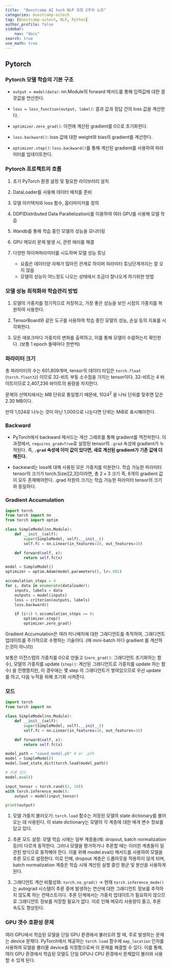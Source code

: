 ```yaml
---
title:  "Boostcamp AI tech NLP 과정 2주차 노트"
categories: boostcamp-aitech
tag: [Boostcamp-aitech, NLP, Python]
author_profile: false
sidebar:
    nav: "docs"
search: true
use_math: true
---
```


## Pytorch

### Pytorch 모델 학습의 기본 구조

- `output = model(data)`: nn.Module의 forward 메서드를 통해 입력값에 대한 결괏값을 연산한다.

- `loss = loss_function(output, label)`: 결과 값과 정답 간의 loss 값을 계산한다.

- `optimizer.zero_grad()`: 이전에 계산된 gradient를 0으로 초기화한다.

- `loss.backward()`: loss 값에 대한 weight와 bias의 gradient를 계산한다.

- `optimizer.step()`: `loss.backward()`를 통해 계산된 gradient를 사용하여 파라미터를 업데이트한다.



### Pytorch 프로젝트의 흐름

1. 초기 PyTorch 환경 설정 및 필요한 라이브러리 설치

2. DataLoader를 사용해 데이터 배치를 준비

3. 모델 아키텍처와 loss 함수, 옵티마이저를 정의

4. DDP(Distributed Data Parallelization)를 이용하여 여러 GPU를 사용해 모델 학습

5. Wandb를 통해 학습 중인 모델의 성능을 모니터링

6. GPU 메모리 문제 발생 시, 관련 에러를 해결

7. 다양한 하이퍼파라미터를 시도하며 모델 성능 튜닝
   - 요즘은 데이터양 자체가 많아진 관계로 하이퍼 파라미터 튜닝단계까지는 잘 오지 않음
   - 모델의 성능이 어느정도 나오는 상태에서 조금더 잘나오게 하기위한 방법




### 모델 성능 최적화와 학습관리 방법

1. 모델의 가중치를 정기적으로 저장하고, 가장 좋은 성능을 보인 시점의 가중치를 복원하여 사용한다.

2. TensorBoard와 같은 도구를 사용하여 학습 중인 모델의 성능, 손실 등의 지표를 시각화한다.

3. 모든 에포크마다 가중치의 변화를 출력하고, 이를 통해 모델이 수렴하는지 확인한다. (보통 1 epoch 돌때마다 한번씩)



### 파라미터 크기

총 파라미터의 수는 601,809개며, tensor의 데이터 타입은 `torch.float` (`torch.float32`) 이므로 32-비트 부동 소수점을 가지는 tensor이다. 32-비트는 4 바이트이므로 2,407,236 바이트의 용량을 차지한다.

문제의 선택지에서는 MB 단위로 통일했기 때문에, $1024^2$ 을 나눠 단위를 맞추면 답은 2.30 MB이다.

만약 1,024로 나누는 것이 아닌 1,000으로 나눈다면 단위는 MiB로 표시해야한다.

### Backward

- PyTorch에서 backward 메서드는 계산 그래프를 통해 gradient를 역전파한다. 이 과정에서, `requires_grad=True`로 설정된 tensor의 `.grad` 속성에 gradient가 누적된다. 즉, **`.grad` 속성에 이미 값이 있다면, 새로 계산된 gradient가 기존 값에 더해진다.**

- backward는 loss에 대해 사용된 모든 가중치를 미분한다. 학습 가능한 파라미터 tensor의 크기가 torch.Size([2,3])이라면, 총 $2 \times 3$ 크기 즉, 6개의 gradient 값이 모두 존재해야한다. .grad 차원의 크기는 학습 가능한 파라미터 tensor의 크기와 동일하다.



### Gradient Accumulation

```python
import torch
from torch import nn
from torch import optim

class SimpleModel(nn.Module):
    def __init__(self):
        super(SimpleModel, self).__init__()
        self.fc = nn.Linear(in_features=10, out_features=10)

    def forward(self, x):
        return self.fc(x)

model = SimpleModel()
optimizer = optim.Adam(model.parameters(), lr=.001)

accumulation_steps = 4
for i, data in enumerate(dataloader):
    inputs, labels = data
    outputs = model(inputs)
    loss = criterion(outputs, labels)
    loss.backward()

    if (i+1) % accumulation_steps == 0:
        optimizer.step()
        optimizer.zero_grad()
```

Gradient Accumulation은 여러 미니배치에 대한 그래디언트를 축적하여, 그래디언트 업데이트를 주기적으로 수행하는 기술이다. (매 mini-batch 마다 gradient 를 계산하는것이 아니라)

보통은 이전스텝의 가중치를 0으로 만들고 (`zero_grad()`: 그래디언트 초기화하는 함수), 모델의 가중치를 update (`step()`: 계산된 그래디언트로 가중치를 update 하는 함수) 을 진행했지만, 이 경우에는 몇 step 의 그래디언트가 쌓여있으므로 우선 update 를 하고, 다음 누적을 위해 초기화 시켜준다.



### 모드

```python
import torch
from torch import nn

class SimpleModel(nn.Module):
    def __init__(self):
        super(SimpleModel, self).__init__()
        self.fc = nn.Linear(in_features=10, out_features=10)

    def forward(self, x):
        return self.fc(x)

model_path = "saved_model.ph" # or .pth
model = SimpleModel()
model.load_state_dict(torch.load(model_path))

# 추론 모드
model.eval()

input_tensor = torch.rand((1, 10))
with torch.inference_mode():
    output = model(input_tensor)

print(output)
```

1. 모델 가중치 불러오기: `torch.load` 함수는 저장된 모델의 state dictionary를 불러오는 데 사용된다. 이 state dictionary는 모델의 각 계층에 대한 매개 변수 정보를 담고 있다.

2. 추론 모드 설정: 모델 학습 시에는 일부 계층들(예: dropout, batch normalization 등)이 다르게 동작한다. 그러나 모델을 평가하거나 추론할 때는 이러한 계층들이 일관된 방식으로 동작해야 한다. 이를 위해 model.eval() 메서드를 사용하여 모델을 추론 모드로 설정한다. 이로 인해, dropout 계층은 드롭아웃을 적용하지 않게 되며, batch normalization 계층은 학습 시에 계산된 실행 중인 평균 및 분산을 사용하게 된다.

3. 그래디언트 계산 비활성화: `torch.no_grad()` $\rightarrow$ 현재 `torch.inference_mode()` 는 autograd 시스템이 추론 중에 발생하는 연산에 대한 그래디언트 정보를 추적하지 않도록 하는 컨텍스트이다. 추론 단계에서는 가중치 업데이트가 필요하지 않으므로 그래디언트 정보를 저장할 필요가 없다. 이로 인해 메모리 사용량이 줄고, 추론 속도도 향상된다.



### GPU 갯수 호환성 문제

여러 GPU에서 학습된 모델을 단일 GPU 환경에서 불러오려 할 때, 주로 발생하는 문제는 device 문제다. PyTorch에서 제공하는 `torch.load` 함수에 `map_location` 인자를 사용하여 모델을 불러올 device를 지정함으로써 이 문제를 해결할 수 있다. 이를 통해, 여러 GPU 환경에서 학습된 모델도 단일 GPU나 CPU 환경에서 문제없이 불러와 사용할 수 있게 된다.
